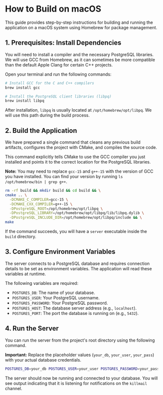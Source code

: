 # How to Build on macOS

This guide provides step-by-step instructions for building and running the application on a macOS system using Homebrew for package management.

## 1. Prerequisites: Install Dependencies

You will need to install a compiler and the necessary PostgreSQL libraries. We will use GCC from Homebrew, as it can sometimes be more compatible than the default Apple Clang for certain C++ projects.

Open your terminal and run the following commands:

```bash
# Install GCC for the C and C++ compilers
brew install gcc

# Install the PostgreSQL client libraries (libpq)
brew install libpq
```

After installation, `libpq` is usually located at `/opt/homebrew/opt/libpq`. We will use this path during the build process.

## 2. Build the Application

We have prepared a single command that cleans any previous build artifacts, configures the project with CMake, and compiles the source code.

This command explicitly tells CMake to use the GCC compiler you just installed and points it to the correct location for the PostgreSQL libraries.

**Note:** You may need to replace `gcc-15` and `g++-15` with the version of GCC you have installed. You can find your version by running `ls /opt/homebrew/bin | grep g++`.

```bash
rm -rf build && mkdir build && cd build && \
cmake .. \
  -DCMAKE_C_COMPILER=gcc-15 \
  -DCMAKE_CXX_COMPILER=g++-15 \
  -DPostgreSQL_ROOT=/opt/homebrew/opt/libpq \
  -DPostgreSQL_LIBRARY=/opt/homebrew/opt/libpq/lib/libpq.dylib \
  -DPostgreSQL_INCLUDE_DIR=/opt/homebrew/opt/libpq/include && \
make
```

If the command succeeds, you will have a `server` executable inside the `build` directory.

## 3. Configure Environment Variables

The server connects to a PostgreSQL database and requires connection details to be set as environment variables. The application will read these variables at runtime.

The following variables are required:
- `POSTGRES_DB`: The name of your database.
- `POSTGRES_USER`: Your PostgreSQL username.
- `POSTGRES_PASSWORD`: Your PostgreSQL password.
- `POSTGRES_HOST`: The database server address (e.g., `localhost`).
- `POSTGRES_PORT`: The port the database is running on (e.g., `5432`).

## 4. Run the Server

You can run the server from the project's root directory using the following command.

**Important:** Replace the placeholder values (`your_db`, `your_user`, `your_pass`) with your actual database credentials.

```bash
POSTGRES_DB=your_db POSTGRES_USER=your_user POSTGRES_PASSWORD=your_pass POSTGRES_HOST=localhost POSTGRES_PORT=5432 ./build/server
```

The server should now be running and connected to your database. You will see output indicating that it is listening for notifications on the `killmail` channel. 